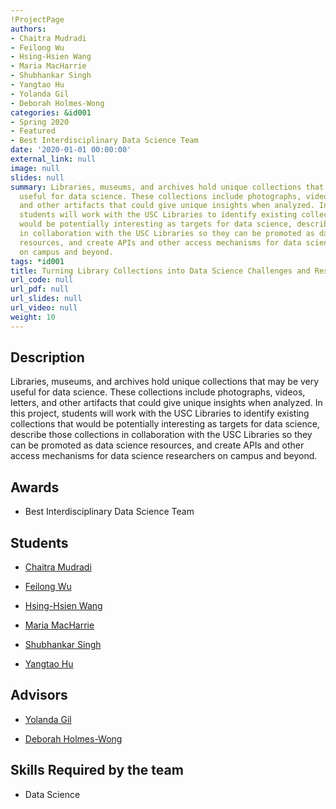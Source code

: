 ```yaml
---
!ProjectPage
authors:
- Chaitra Mudradi
- Feilong Wu
- Hsing-Hsien Wang
- Maria MacHarrie
- Shubhankar Singh
- Yangtao Hu
- Yolanda Gil
- Deborah Holmes-Wong
categories: &id001
- Spring 2020
- Featured
- Best Interdisciplinary Data Science Team
date: '2020-01-01 00:00:00'
external_link: null
image: null
slides: null
summary: Libraries, museums, and archives hold unique collections that may be very
  useful for data science. These collections include photographs, videos, letters,
  and other artifacts that could give unique insights when analyzed. In this project,
  students will work with the USC Libraries to identify existing collections that
  would be potentially interesting as targets for data science, describe those collections
  in collaboration with the USC Libraries so they can be promoted as data science
  resources, and create APIs and other access mechanisms for data science researchers
  on campus and beyond.
tags: *id001
title: Turning Library Collections into Data Science Challenges and Resources
url_code: null
url_pdf: null
url_slides: null
url_video: null
weight: 10
---
```

## Description

Libraries, museums, and archives hold unique collections that may be very useful for data science. These collections include photographs, videos, letters, and other artifacts that could give unique insights when analyzed. In this project, students will work with the USC Libraries to identify existing collections that would be potentially interesting as targets for data science, describe those collections in collaboration with the USC Libraries so they can be promoted as data science resources, and create APIs and other access mechanisms for data science researchers on campus and beyond.



## Awards
* Best Interdisciplinary Data Science Team





## Students

* [Chaitra Mudradi](../../../author/chaitra-mudradi)

* [Feilong Wu](../../../author/feilong-wu)

* [Hsing-Hsien Wang](../../../author/hsing-hsien-wang)

* [Maria MacHarrie](../../../author/maria-macharrie)

* [Shubhankar Singh](../../../author/shubhankar-singh)

* [Yangtao Hu](../../../author/yangtao-hu)

## Advisors

* [Yolanda Gil](../../../author/yolanda-gil)

* [Deborah Holmes-Wong](../../../author/deborah-holmes-wong)

## Skills Required by the team


* Data Science